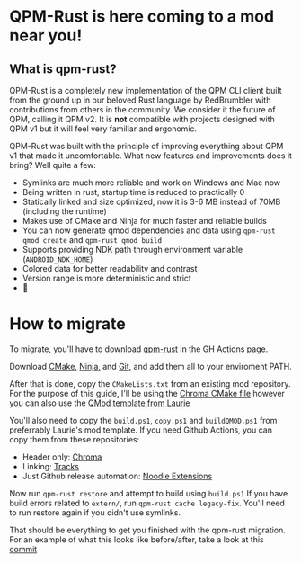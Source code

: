 # QPM-Rust is here coming to a mod near you!
## What is qpm-rust?
QPM-Rust is a completely new implementation of the QPM CLI client built from the ground up in our beloved Rust language by RedBrumbler with contributions from others in the community. We consider it the future of QPM, calling it QPM v2. It is **not** compatible with projects designed with QPM v1 but it will feel very familiar and ergonomic.

QPM-Rust was built with the principle of improving everything about QPM v1 that made it uncomfortable. What new features and improvements does it bring? Well quite a few:
- Symlinks are much more reliable and work on Windows and Mac now
- Being written in rust, startup time is reduced to practically 0
- Statically linked and size optimized, now it is 3-6 MB instead of 70MB (including the runtime)
- Makes use of CMake and Ninja for much faster and reliable builds
- You can now generate qmod dependencies and data using `qpm-rust qmod create` and `qpm-rust qmod build`
- Supports providing NDK path through environment variable (`ANDROID_NDK_HOME`)
- Colored data for better readability and contrast
- Version range is more deterministic and strict
- 🐲

# How to migrate
To migrate, you'll have to download [qpm-rust](https://github.com/RedBrumbler/QuestPackageManager-Rust) in the GH Actions page.

Download [CMake,](https://cmake.org/download/) [Ninja,](https://github.com/ninja-build/ninja/releases) and [Git,](https://git-scm.com/downloads) and add them all to your enviroment PATH.

After that is done, copy the `CMakeLists.txt` from an existing mod repository. For the purpose of this guide, I'll be using the [Chroma CMake file](https://github.com/bsq-ports/Chroma/blob/main/CMakeLists.txt) however you can also use the [QMod template from Laurie](https://github.com/Lauriethefish/quest-mod-template/blob/main/template/CMakeLists.txt)

You'll also need to copy the `build.ps1`, `copy.ps1` and `buildQMOD.ps1` from preferrably Laurie's mod template. If you need Github Actions, you can copy them from these repositories:
- Header only: [Chroma](https://github.com/bsq-ports/Chroma/tree/main/.github/workflows)
- Linking: [Tracks](https://github.com/StackDoubleFlow/Tracks/tree/master/.github/workflows)
- Just Github release automation: [Noodle Extensions](https://github.com/StackDoubleFlow/NoodleExtensions/tree/master/.github/workflows)

Now run `qpm-rust restore` and attempt to build using `build.ps1`
If you have build errors related to `extern/`, run `qpm-rust cache legacy-fix`. You'll need to run restore again if you didn't use symlinks.

That should be everything to get you finished with the qpm-rust migration. For an example of what this looks like before/after, take a look at this [commit](https://github.com/bsq-ports/Chroma/commit/37853616e99fa572041fdbd11ad267fb8ed04ab4)